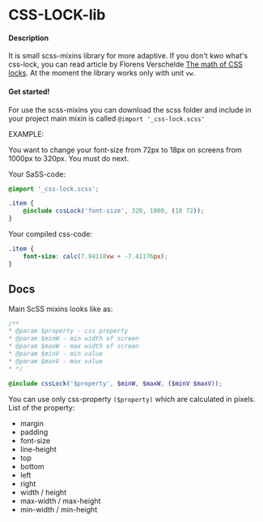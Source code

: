 # CSS-LOCK-lib

#### Description

It is small scss-mixins library for more adaptive. If you don't kwo what's css-lock, you can read article by Florens Verschelde [The math of CSS locks](https://fvsch.com/code/css-locks/). At the moment the library works only with unit `vw`.

#### Get started!

For use the scss-mixins you can download the scss folder and include in your project main mixin is called `@import '_css-lock.scss'`

EXAMPLE:

You want to change your font-size from 72px to 18px on screens from 1000px to 320px. You must do next.

Your SaSS-code:

```scss
@import '_css-lock.scss';

.item {
	@include cssLock('font-size', 320, 1000, (18 72));
}
```
Your compiled css-code:

```css
.item {
	font-size: calc(7.94118vw + -7.41176px);
}
```

## Docs

Main ScSS mixins looks like as:

```scss
/**
* @param $property - css property
* @param $minW - min width of screen
* @param $maxW - max width of screen
* @param $minV - min value
* @param $maxV - max value
* */

@include cssLock('$property', $minW, $maxW, ($minV $maxV));
```
You can use only css-property `($property)` which are calculated in pixels. List of the property:
* margin
* padding
* font-size
* line-height
* top
* bottom
* left
* right
* width / height
* max-width / max-height
* min-width / min-height

